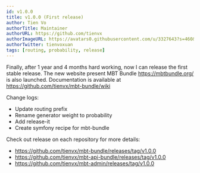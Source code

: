 ```yaml
---
id: v1.0.0
title: v1.0.0 (First release)
author: Tien Vo
authorTitle: Maintainer
authorURL: https://github.com/tienvx
authorImageURL: https://avatars0.githubusercontent.com/u/3327643?s=460&v=4
authorTwitter: tienvoxuan
tags: [routing, probability, release]
---
```


Finally, after 1 year and 4 months hard working, now I can release the first stable release.
The new website present MBT Bundle https://mbtbundle.org/ is also launched. Documentation is available at https://github.com/tienvx/mbt-bundle/wiki

Change logs:
* Update routing prefix
* Rename generator weight to probability
* Add release-it
* Create symfony recipe for mbt-bundle

Check out release on each repository for more details:
* https://github.com/tienvx/mbt-bundle/releases/tag/v1.0.0
* https://github.com/tienvx/mbt-api-bundle/releases/tag/v1.0.0
* https://github.com/tienvx/mbt-admin/releases/tag/v1.0.0
